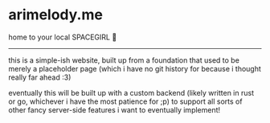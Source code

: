 # arimelody.me
home to your local SPACEGIRL 💫

---

this is a simple-ish website, built up from a foundation that used to be merely a placeholder page (which i have no git history for because i thought really far ahead :3)

eventually this will be built up with a custom backend (likely written in rust or go, whichever i have the most patience for ;p) to support all sorts of other fancy server-side features i want to eventually implement!
